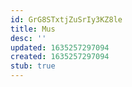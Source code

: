 ```yaml
---
id: GrG8STxtjZuSrIy3KZ8le
title: Mus
desc: ''
updated: 1635257297094
created: 1635257297094
stub: true
---
```


